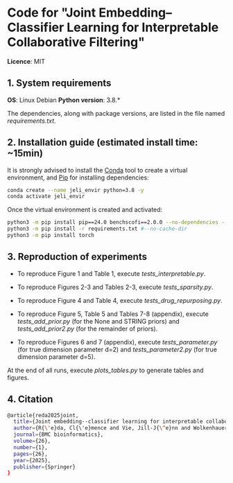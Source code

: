 ﻿# Code for "Joint Embedding–Classifier Learning for Interpretable Collaborative Filtering"

**Licence**: MIT

## 1. System requirements

**OS**: Linux Debian **Python version**: 3.8.*

The dependencies, along with package versions, are listed in the file named *requirements.txt*.

## 2. Installation guide (estimated install time: ~15min)

It is strongly advised to install the [Conda](https://docs.anaconda.com/free/miniconda/miniconda-install/) tool to create a virtual environment, and [Pip](https://pip.pypa.io/en/stable/installation/) for installing dependencies:

```bash
conda create --name jeli_envir python=3.8 -y
conda activate jeli_envir
```

Once the virtual environment is created and activated:

```bash
python3 -m pip install pip==24.0 benchscofi==2.0.0 --no-dependencies --no-cache-dir 
python3 -m pip install -r requirements.txt #--no-cache-dir 
python3 -m pip install torch
```

## 3. Reproduction of experiments

- To reproduce Figure 1 and Table 1, execute *tests_interpretable.py*.

- To reproduce Figures 2-3 and Tables 2-3, execute *tests_sparsity.py*.

- To reproduce Figure 4 and Table 4, execute *tests_drug_repurposing.py*.

- To reproduce Figure 5, Table 5 and Tables 7-8 (appendix), execute *tests_add_prior.py* (for the None and STRING priors) and *tests_add_prior2.py* (for the remainder of priors).

- To reproduce Figures 6 and 7 (appendix), execute *tests_parameter.py* (for true dimension parameter d=2) and *tests_parameter2.py* (for true dimension parameter d=5).

At the end of all runs, execute *plots_tables.py* to generate tables and figures.

## 4. Citation

```bash
@article{reda2025joint,
  title={Joint embedding--classifier learning for interpretable collaborative filtering},
  author={R{\'e}da, Cl{\'e}mence and Vie, Jill-J{\^e}nn and Wolkenhauer, Olaf},
  journal={BMC bioinformatics},
  volume={26},
  number={1},
  pages={26},
  year={2025},
  publisher={Springer}
}

```

